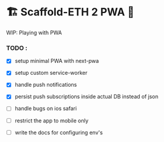 # 🏗 Scaffold-ETH 2 PWA 📱

WIP: Playing with PWA

### TODO :

- [x] setup minimal PWA with next-pwa

- [x] setup custom service-worker

- [x] handle push notifications

- [x] persist push subscriptions inside actual DB instead of json

- [ ] handle bugs on ios safari

- [ ] restrict the app to mobile only

- [ ] write the docs for configuring env's
